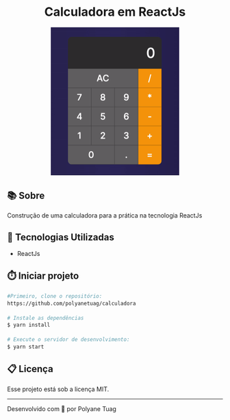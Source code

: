 <h1 align="center">Calculadora em ReactJs</h1>

<div align="center">
    <img width='300' src="./public/demo.gif">
</div>

## 📚 Sobre
Construção de uma calculadora para a prática na tecnologia ReactJs

## 🚀 Tecnologias Utilizadas
- ReactJs
## ⏱️ Iniciar projeto

```bash
#Primeiro, clone o repositório:
https://github.com/polyanetuag/calculadora

# Instale as dependências
$ yarn install

# Execute o servidor de desenvolvimento:
$ yarn start

```

## 📋 Licença
Esse projeto está sob a licença MIT. 

---

Desenvolvido com 💜 por Polyane Tuag
